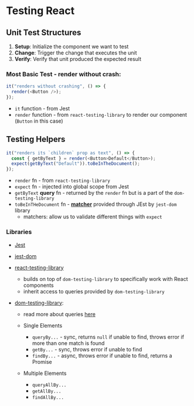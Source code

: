 # Testing React

## Unit Test Structures
1. **Setup**:  Initialize the component we want to test
2. **Change**: Trigger the change that executes the unit
3. **Verify**: Verify that unit produced the expected result

### Most Basic Test - render without crash: 

```javascript
it("renders without crashing", () => {
  render(<Button />);
});
```
* `it` function - from Jest
* `render` function - from `react-testing-library` to render our component (`Button` in this case)

## Testing Helpers

```javascript
it("renders its `children` prop as text", () => {
  const { getByText } = render(<Button>Default</Button>);
  expect(getByText("Default")).toBeInTheDocument();
});
```
* `render` fn - from `react-testing-library`
* `expect` fn - injected into global scope from Jest
* `getByText` **query** fn - returned by the `render` fn but is a part of the `dom-testing-library`
* `toBeInTHeDocument` fn - [**matcher**](https://jestjs.io/docs/expect) provided through JEst by `jest-dom` library
  * matchers: allow us to validate different things with `expect`

### Libraries

* [Jest](https://jestjs.io/docs/en/expect)

* [jest-dom](https://github.com/testing-library/jest-dom)

* [react-testing-library](https://testing-library.com/docs/react-testing-library/intro)
  * builds on top of `dom-testing-library` to specifically work with React components
  * inherit access to queries provided by `dom-testing-library`

* [dom-testing-library](https://testing-library.com):
  * read more about queries [here](https://testing-library.com/docs/queries/about/)

  * Single Elements
    * `queryBy...` - sync, returns `null` if unable to find, throws error if more than one match is found
    * `getBy...`   - sync, throws error if unable to find
    * `findBy...`  - async, throws error if unable to find, returns a Promise

  * Multiple Elements
    * `queryAllBy...`
    * `getAllBy...`  
    * `findAllBy...` 